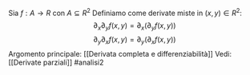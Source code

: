 Sia $f: A \to R$ con $A \subseteq R^{2}$
Definiamo come derivate miste in $(x,y)\in R^{2}$:$$\partial_{x}\partial_{y}f(x,y) = \partial_x(\partial_{y}f(x,y))$$$$\partial_{y}\partial_{x}f(x,y)=\partial_{y}(\partial_{x}f(x,y))$$ 
Argomento principale: [[Derivata completa e differenziabilità]]
Vedi: [[Derivate parziali]]
#analisi2 
